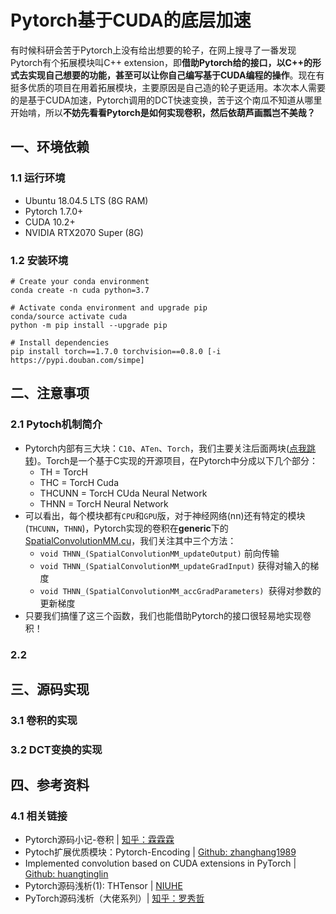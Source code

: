 # Pytorch基于CUDA的底层加速

有时候科研会苦于Pytorch上没有给出想要的轮子，在网上搜寻了一番发现Pytorch有个拓展模块叫C++ extension，即**借助Pytorch给的接口，以C++的形式去实现自己想要的功能，甚至可以让你自己编写基于CUDA编程的操作**。现在有挺多优质的项目在用着拓展模块，主要原因是自己造的轮子更适用。本次本人需要的是基于CUDA加速，Pytorch调用的DCT快速变换，苦于这个南瓜不知道从哪里开始啃，所以**不妨先看看Pytorch是如何实现卷积，然后依葫芦画瓢岂不美哉？**



## 一、环境依赖

### 1.1 运行环境

- Ubuntu 18.04.5 LTS (8G RAM)
- Pytorch 1.7.0+
- CUDA 10.2+
- NVIDIA RTX2070 Super (8G)

### 1.2 安装环境

```shell
# Create your conda environment
conda create -n cuda python=3.7

# Activate conda environment and upgrade pip
conda/source activate cuda
python -m pip install --upgrade pip

# Install dependencies
pip install torch==1.7.0 torchvision==0.8.0 [-i https://pypi.douban.com/simpe]
```



## 二、注意事项

### 2.1 Pytoch机制简介

* Pytorch内部有三大块：`C10`、`ATen`、`Torch`，我们主要关注后面两块([点我跳转](https://link.zhihu.com/?target=https%3A//github.com/Pytorch/Pytorch/tree/master/aten/src))。Torch是一个基于C实现的开源项目，在Pytorch中分成以下几个部分：
  - TH = TorcH
  - THC = TorcH Cuda
  - THCUNN = TorcH CUda Neural Network
  - THNN = TorcH Neural Network
* 可以看出，每个模块都有`CPU`和`GPU`版，对于神经网络(nn)还有特定的模块(`THCUNN`，`THNN`)，Pytorch实现的卷积在**generic**下的[SpatialConvolutionMM.cu](https://link.zhihu.com/?target=https%3A//github.com/Pytorch/Pytorch/blob/master/aten/src/THCUNN/generic/SpatialConvolutionMM.cu)，我们关注其中三个方法：
  - `void THNN_(SpatialConvolutionMM_updateOutput)` 前向传输
  - `void THNN_(SpatialConvolutionMM_updateGradInput)` 获得对输入的梯度
  - `void THNN_(SpatialConvolutionMM_accGradParameters) `获得对参数的更新梯度
* 只要我们搞懂了这三个函数，我们也能借助Pytorch的接口很轻易地实现卷积！

### 2.2



## 三、源码实现

### 3.1 卷积的实现



### 3.2 DCT变换的实现



## 四、参考资料

### 4.1 相关链接

* Pytorch源码小记-卷积 | [知乎：霖霖霖](https://zhuanlan.zhihu.com/p/83517817)
* Pytoch扩展优质模块：Pytorch-Encoding | [Github: zhanghang1989](https://link.zhihu.com/?target=https%3A//github.com/zhanghang1989/Pytorch-Encoding)
* Implemented convolution based on CUDA extensions in PyTorch | [Github: huangtinglin](https://github.com/huangtinglin/PyTorch-extension-Convolution)
* Pytorch源码浅析(1): THTensor | [NIUHE](https://www.52coding.com.cn/2019/05/05/PyTorch1/)
* PyTorch源码浅析（大佬系列）| [知乎：罗秀哲](https://zhuanlan.zhihu.com/p/34629243)